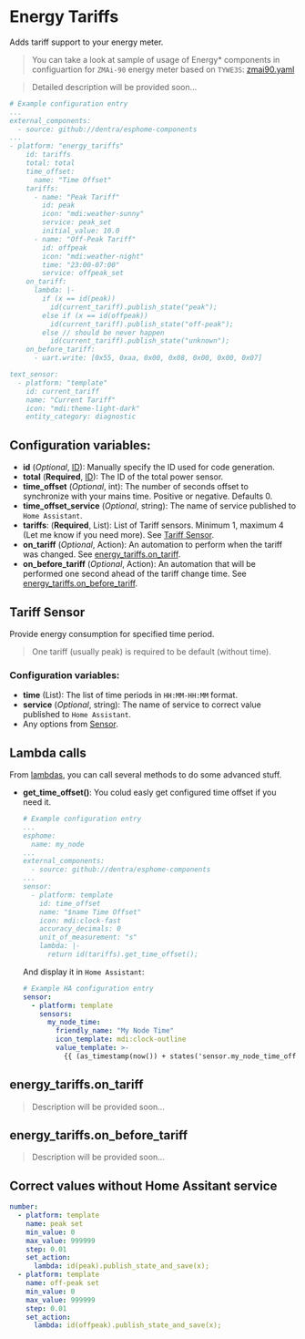 # Energy Tariffs

Adds tariff support to your energy meter.

> You can take a look at sample of usage of Energy* components in configuartion for `ZMAi-90` energy meter based on `TYWE3S`: [zmai90.yaml](../zmai90.yaml)

> Detailed description will be provided soon...

```yaml
# Example configuration entry
...
external_components:
  - source: github://dentra/esphome-components
...
- platform: "energy_tariffs"
    id: tariffs
    total: total
    time_offset:
      name: "Time Offset"
    tariffs:
      - name: "Peak Tariff"
        id: peak
        icon: "mdi:weather-sunny"
        service: peak_set
        initial_value: 10.0
      - name: "Off-Peak Tariff"
        id: offpeak
        icon: "mdi:weather-night"
        time: "23:00-07:00"
        service: offpeak_set
    on_tariff:
      lambda: |-
        if (x == id(peak))
          id(current_tariff).publish_state("peak");
        else if (x == id(offpeak))
          id(current_tariff).publish_state("off-peak");
        else // should be never happen
          id(current_tariff).publish_state("unknown");
    on_before_tariff:
      - uart.write: [0x55, 0xaa, 0x00, 0x08, 0x00, 0x00, 0x07]

text_sensor:
  - platform: "template"
    id: current_tariff
    name: "Current Tariff"
    icon: "mdi:theme-light-dark"
    entity_category: diagnostic
```

## Configuration variables:
* **id** (*Optional*, [ID](https://esphome.io/guides/configuration-types.html#config-id)): Manually specify the ID used for code generation.
* **total** (**Required**, [ID](https://esphome.io/guides/configuration-types.html#config-id)): The ID of the total power sensor.
* **time_offset** (*Optional*, int): The number of seconds offset to synchronize with your mains time. Positive or negative. Defaults 0.
* **time_offset_service** (*Optional*, string): The name of service published to `Home Assistant`.
* **tariffs**: (**Required**, List): List of Tariff sensors. Minimum 1, maximum 4 (Let me know if you need more). See [Tariff Sensor](#Tariff_Sensor).
* **on_tariff** (*Optional*, Action): An automation to perform when the tariff was changed. See [energy_tariffs.on_tariff](#energy_tariffs.on_tariff).
* **on_before_tariff** (*Optional*, Action): An automation that will be performed one second ahead of the tariff change time. See [energy_tariffs.on_before_tariff](#energy_tariffs.on_before_tariff).

## Tariff Sensor
Provide energy consumption for specified time period.
> One tariff (usually peak) is required to be default (without time).

### Configuration variables:
* **time** (List): The list of time periods in `HH:MM-HH:MM` format.
* **service** (*Optional*, string): The name of service to correct value published to `Home Assistant`.
* Any options from [Sensor](https://esphome.io/components/sensor/index.html#config-sensor).

## Lambda calls
From [lambdas](https://esphome.io/guides/automations.html#config-lambda), you can call several methods to do some advanced stuff.

* **get_time_offset()**: You colud easly get configured time offset if you need it.
  ```yaml
  # Example configuration entry
  ...
  esphome:
    name: my_node
  ...
  external_components:
    - source: github://dentra/esphome-components
  ...
  sensor:
    - platform: template
      id: time_offset
      name: "$name Time Offset"
      icon: mdi:clock-fast
      accuracy_decimals: 0
      unit_of_measurement: "s"
      lambda: |-
        return id(tariffs).get_time_offset();
  ```
  And display it in `Home Assistant`:
  ```yaml
  # Example HA configuration entry
  sensor:
    - platform: template
      sensors:
        my_node_time:
          friendly_name: "My Node Time"
          icon_template: mdi:clock-outline
          value_template: >-
            {{ (as_timestamp(now()) + states('sensor.my_node_time_offset')|int) | timestamp_custom("%H:%M:%S") }}
  ```

## energy_tariffs.on_tariff
> Description will be provided soon...

## energy_tariffs.on_before_tariff
> Description will be provided soon...

## Correct values without Home Assitant service
```yaml
number:
  - platform: template
    name: peak set
    min_value: 0
    max_value: 999999
    step: 0.01
    set_action:
      lambda: id(peak).publish_state_and_save(x);
  - platform: template
    name: off-peak set
    min_value: 0
    max_value: 999999
    step: 0.01
    set_action:
      lambda: id(offpeak).publish_state_and_save(x);
```
